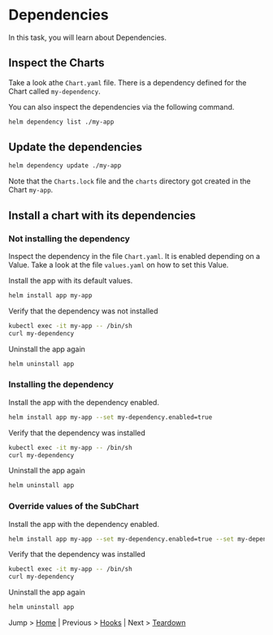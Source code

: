 # Dependencies

In this task, you will learn about Dependencies.

## Inspect the Charts

Take a look athe `Chart.yaml` file. There is a dependency defined for the Chart called `my-dependency`.

You can also inspect the dependencies via the following command.
```bash
helm dependency list ./my-app 
```

## Update the dependencies

```bash
helm dependency update ./my-app
```

Note that the `Charts.lock` file and the `charts` directory got created in the Chart `my-app`.

## Install a chart with its dependencies

### Not installing the dependency

Inspect the dependency in the file `Chart.yaml`. It is enabled depending on a Value. Take a look at the file `values.yaml` on how to set this Value.

Install the app with its default values.
```bash
helm install app my-app
```

Verify that the dependency was not installed
```bash
kubectl exec -it my-app -- /bin/sh
curl my-dependency
```

Uninstall the app again
```bash
helm uninstall app
```

### Installing the dependency

Install the app with the dependency enabled.
```bash
helm install app my-app --set my-dependency.enabled=true
```

Verify that the dependency was installed
```bash
kubectl exec -it my-app -- /bin/sh
curl my-dependency
```

Uninstall the app again
```bash
helm uninstall app
```

### Override values of the SubChart

Install the app with the dependency enabled.
```bash
helm install app my-app --set my-dependency.enabled=true --set my-dependency.content="Bonjour Helm"
```

Verify that the dependency was installed
```bash
kubectl exec -it my-app -- /bin/sh
curl my-dependency
```

Uninstall the app again
```bash
helm uninstall app
```

Jump > [Home](../README.md) | Previous > [Hooks](../10_hooks/README.md) | Next > [Teardown](../99_teardown/README.md)